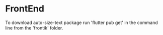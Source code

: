 # FrontEnd
To download auto-size-text package run 'flutter pub get' in the command line from the 'frontik' folder.

